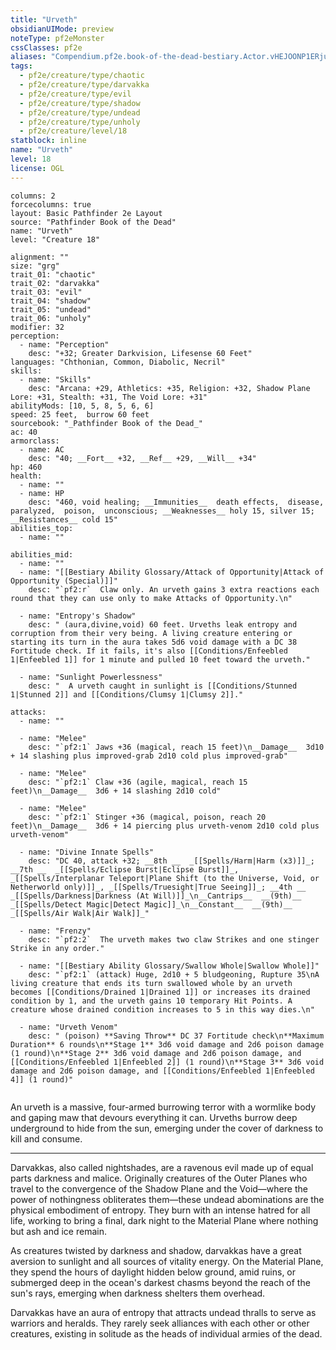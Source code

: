 ```yaml
---
title: "Urveth"
obsidianUIMode: preview
noteType: pf2eMonster
cssClasses: pf2e
aliases: "Compendium.pf2e.book-of-the-dead-bestiary.Actor.vHEJOONP1ERjuxxl" 
tags:
  - pf2e/creature/type/chaotic
  - pf2e/creature/type/darvakka
  - pf2e/creature/type/evil
  - pf2e/creature/type/shadow
  - pf2e/creature/type/undead
  - pf2e/creature/type/unholy
  - pf2e/creature/level/18
statblock: inline
name: "Urveth"
level: 18
license: OGL
---
```


```statblock
columns: 2
forcecolumns: true
layout: Basic Pathfinder 2e Layout
source: "Pathfinder Book of the Dead"
name: "Urveth"
level: "Creature 18"

alignment: ""
size: "grg"
trait_01: "chaotic"
trait_02: "darvakka"
trait_03: "evil"
trait_04: "shadow"
trait_05: "undead"
trait_06: "unholy"
modifier: 32
perception:
  - name: "Perception"
    desc: "+32; Greater Darkvision, Lifesense 60 Feet"
languages: "Chthonian, Common, Diabolic, Necril"
skills:
  - name: "Skills"
    desc: "Arcana: +29, Athletics: +35, Religion: +32, Shadow Plane Lore: +31, Stealth: +31, The Void Lore: +31"
abilityMods: [10, 5, 8, 5, 6, 6]
speed: 25 feet,  burrow 60 feet
sourcebook: "_Pathfinder Book of the Dead_"
ac: 40
armorclass:
  - name: AC
    desc: "40; __Fort__ +32, __Ref__ +29, __Will__ +34"
hp: 460
health:
  - name: ""
  - name: HP
    desc: "460, void healing; __Immunities__  death effects,  disease,  paralyzed,  poison,  unconscious; __Weaknesses__ holy 15, silver 15; __Resistances__ cold 15"
abilities_top:
  - name: ""

abilities_mid:
  - name: ""
  - name: "[[Bestiary Ability Glossary/Attack of Opportunity|Attack of Opportunity (Special)]]"
    desc: "`pf2:r`  Claw only. An urveth gains 3 extra reactions each round that they can use only to make Attacks of Opportunity.\n"

  - name: "Entropy's Shadow"
    desc: " (aura,divine,void) 60 feet. Urveths leak entropy and corruption from their very being. A living creature entering or starting its turn in the aura takes 5d6 void damage with a DC 38 Fortitude check. If it fails, it's also [[Conditions/Enfeebled 1|Enfeebled 1]] for 1 minute and pulled 10 feet toward the urveth."

  - name: "Sunlight Powerlessness"
    desc: "  A urveth caught in sunlight is [[Conditions/Stunned 1|Stunned 2]] and [[Conditions/Clumsy 1|Clumsy 2]]."

attacks:
  - name: ""

  - name: "Melee"
    desc: "`pf2:1` Jaws +36 (magical, reach 15 feet)\n__Damage__  3d10 + 14 slashing plus improved-grab 2d10 cold plus improved-grab"

  - name: "Melee"
    desc: "`pf2:1` Claw +36 (agile, magical, reach 15 feet)\n__Damage__  3d6 + 14 slashing 2d10 cold"

  - name: "Melee"
    desc: "`pf2:1` Stinger +36 (magical, poison, reach 20 feet)\n__Damage__  3d6 + 14 piercing plus urveth-venom 2d10 cold plus urveth-venom"

  - name: "Divine Innate Spells"
    desc: "DC 40, attack +32; __8th __  _[[Spells/Harm|Harm (x3)]]_; __7th __  _[[Spells/Eclipse Burst|Eclipse Burst]]_, _[[Spells/Interplanar Teleport|Plane Shift (to the Universe, Void, or Netherworld only)]]_, _[[Spells/Truesight|True Seeing]]_; __4th __  _[[Spells/Darkness|Darkness (At Will)]]_\n__Cantrips__  __(9th)__ _[[Spells/Detect Magic|Detect Magic]]_\n__Constant__  __(9th)__ _[[Spells/Air Walk|Air Walk]]_"

  - name: "Frenzy"
    desc: "`pf2:2`  The urveth makes two claw Strikes and one stinger Strike in any order."

  - name: "[[Bestiary Ability Glossary/Swallow Whole|Swallow Whole]]"
    desc: "`pf2:1` (attack) Huge, 2d10 + 5 bludgeoning, Rupture 35\nA living creature that ends its turn swallowed whole by an urveth becomes [[Conditions/Drained 1|Drained 1]] or increases its drained condition by 1, and the urveth gains 10 temporary Hit Points. A creature whose drained condition increases to 5 in this way dies.\n"

  - name: "Urveth Venom"
    desc: " (poison) **Saving Throw** DC 37 Fortitude check\n**Maximum Duration** 6 rounds\n**Stage 1** 3d6 void damage and 2d6 poison damage (1 round)\n**Stage 2** 3d6 void damage and 2d6 poison damage, and [[Conditions/Enfeebled 1|Enfeebled 2]] (1 round)\n**Stage 3** 3d6 void damage and 2d6 poison damage, and [[Conditions/Enfeebled 1|Enfeebled 4]] (1 round)"
 
```



An urveth is a massive, four-armed burrowing terror with a wormlike body and gaping maw that devours everything it can. Urveths burrow deep underground to hide from the sun, emerging under the cover of darkness to kill and consume.

* * *

Darvakkas, also called nightshades, are a ravenous evil made up of equal parts darkness and malice. Originally creatures of the Outer Planes who travel to the convergence of the Shadow Plane and the Void—where the power of nothingness obliterates them—these undead abominations are the physical embodiment of entropy. They burn with an intense hatred for all life, working to bring a final, dark night to the Material Plane where nothing but ash and ice remain.

As creatures twisted by darkness and shadow, darvakkas have a great aversion to sunlight and all sources of vitality energy. On the Material Plane, they spend the hours of daylight hidden below ground, amid ruins, or submerged deep in the ocean's darkest chasms beyond the reach of the sun's rays, emerging when darkness shelters them overhead.

Darvakkas have an aura of entropy that attracts undead thralls to serve as warriors and heralds. They rarely seek alliances with each other or other creatures, existing in solitude as the heads of individual armies of the dead.
